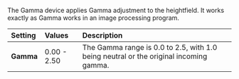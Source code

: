 The Gamma device applies Gamma adjustment to the heightfield. It works exactly as Gamma works in an image processing program.

| Setting   | Values      | Description                                                                           |
| :-------- | :---------- | :------------------------------------------------------------------------------------ |
| **Gamma** | 0.00 - 2.50 | The Gamma range is 0.0 to 2.5, with 1.0 being neutral or the original incoming gamma. |
